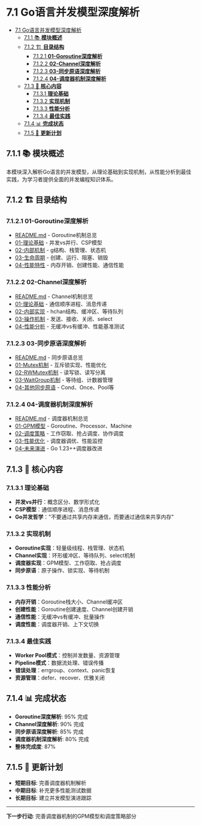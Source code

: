 ﻿# 7.1 Go语言并发模型深度解析

<!-- TOC START -->
- [7.1 Go语言并发模型深度解析](#71-go语言并发模型深度解析)
  - [7.1.1 📚 **模块概述**](#711--模块概述)
  - [7.1.2 🏗️ **目录结构**](#712-️-目录结构)
    - [7.1.2.1 **01-Goroutine深度解析**](#7121-01-goroutine深度解析)
    - [7.1.2.2 **02-Channel深度解析**](#7122-02-channel深度解析)
    - [7.1.2.3 **03-同步原语深度解析**](#7123-03-同步原语深度解析)
    - [7.1.2.4 **04-调度器机制深度解析**](#7124-04-调度器机制深度解析)
  - [7.1.3 🎯 **核心内容**](#713--核心内容)
    - [7.1.3.1 **理论基础**](#7131-理论基础)
    - [7.1.3.2 **实现机制**](#7132-实现机制)
    - [7.1.3.3 **性能分析**](#7133-性能分析)
    - [7.1.3.4 **最佳实践**](#7134-最佳实践)
  - [7.1.4 📊 **完成状态**](#714--完成状态)
  - [7.1.5 🔄 **更新计划**](#715--更新计划)
<!-- TOC END -->

## 7.1.1 📚 **模块概述**

本模块深入解析Go语言的并发模型，从理论基础到实现机制，从性能分析到最佳实践，为学习者提供全面的并发编程知识体系。

## 7.1.2 🏗️ **目录结构**

### 7.1.2.1 **01-Goroutine深度解析**

- [README.md](01-Goroutine深度解析/README.md) - Goroutine机制总览
- [01-理论基础](01-Goroutine深度解析/01-理论基础/) - 并发vs并行、CSP模型
- [02-内部机制](01-Goroutine深度解析/02-内部机制/) - g结构、栈管理、状态机
- [03-生命周期](01-Goroutine深度解析/03-生命周期/) - 创建、运行、阻塞、销毁
- [04-性能特性](01-Goroutine深度解析/04-性能特性/) - 内存开销、创建性能、通信性能

### 7.1.2.2 **02-Channel深度解析**

- [README.md](02-Channel深度解析/README.md) - Channel机制总览
- [01-理论基础](02-Channel深度解析/01-理论基础/) - 通信顺序进程、消息传递
- [02-内部实现](02-Channel深度解析/02-内部实现/) - hchan结构、缓冲区、等待队列
- [03-操作机制](02-Channel深度解析/03-操作机制/) - 发送、接收、关闭、select
- [04-性能分析](02-Channel深度解析/04-性能分析/) - 无缓冲vs有缓冲、性能基准测试

### 7.1.2.3 **03-同步原语深度解析**

- [README.md](03-同步原语深度解析/README.md) - 同步原语总览
- [01-Mutex机制](03-同步原语深度解析/01-Mutex机制/) - 互斥锁实现、性能优化
- [02-RWMutex机制](03-同步原语深度解析/02-RWMutex机制/) - 读写锁、读写分离
- [03-WaitGroup机制](03-同步原语深度解析/03-WaitGroup机制/) - 等待组、计数器管理
- [04-其他同步原语](03-同步原语深度解析/04-其他同步原语/) - Cond、Once、Pool等

### 7.1.2.4 **04-调度器机制深度解析**

- [README.md](04-调度器机制深度解析/README.md) - 调度器机制总览
- [01-GPM模型](04-调度器机制深度解析/01-GPM模型/) - Goroutine、Processor、Machine
- [02-调度策略](04-调度器机制深度解析/02-调度策略/) - 工作窃取、抢占调度、协作调度
- [03-性能优化](04-调度器机制深度解析/03-性能优化/) - 调度器调优、性能监控
- [04-未来演进](04-调度器机制深度解析/04-未来演进/) - Go 1.23++调度器改进

## 7.1.3 🎯 **核心内容**

### 7.1.3.1 **理论基础**

- **并发vs并行**：概念区分、数学形式化
- **CSP模型**：通信顺序进程、消息传递
- **Go并发哲学**："不要通过共享内存来通信，而要通过通信来共享内存"

### 7.1.3.2 **实现机制**

- **Goroutine实现**：轻量级线程、栈管理、状态机
- **Channel实现**：环形缓冲区、等待队列、select机制
- **调度器实现**：GPM模型、工作窃取、抢占调度
- **同步原语**：原子操作、锁实现、等待机制

### 7.1.3.3 **性能分析**

- **内存开销**：Goroutine栈大小、Channel缓冲区
- **创建性能**：Goroutine创建速度、Channel创建开销
- **通信性能**：无缓冲vs有缓冲、批量操作
- **调度性能**：调度器开销、上下文切换

### 7.1.3.4 **最佳实践**

- **Worker Pool模式**：控制并发数量、资源管理
- **Pipeline模式**：数据流处理、错误传播
- **错误处理**：errgroup、context、panic恢复
- **资源管理**：defer、recover、优雅关闭

## 7.1.4 📊 **完成状态**

- **Goroutine深度解析**: 95% 完成
- **Channel深度解析**: 90% 完成
- **同步原语深度解析**: 85% 完成
- **调度器机制深度解析**: 80% 完成
- **整体完成度**: 87%

## 7.1.5 🔄 **更新计划**

- **短期目标**: 完善调度器机制解析
- **中期目标**: 补充更多性能测试数据
- **长期目标**: 建立并发模型演进跟踪

---

**下一步行动**: 完善调度器机制的GPM模型和调度策略部分
